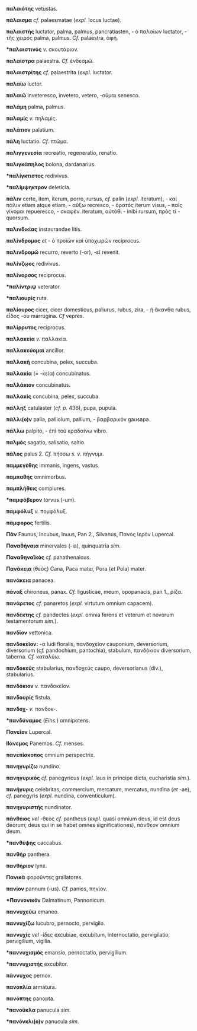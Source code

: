 **παλαιότης** vetustas.

**πάλαισμα** *cf.* palaesmatae (*expl.* locus luctae).

**παλαιστής** luctator, palma, palmus, pancratiasten, - ὁ παλαίων
luctator, - τῆς χειρός palma, palmus. *Cf.* palaestra, ἁφή.

**\*παλαιστινός** *v.* σκουτάριον.

**παλαίστρα** palaestra. *Cf.* ἐνδεσμῶ.

**παλαιστρίτης** *cf.* palaestrita (*expl.* luctator.

**παλαίω** luctor.

**παλαιῶ** inveteresco, invetero, vetero, -οῦμαι senesco.

**παλάμη** palma, palmus.

**παλαμίς** *v.* πηλαμίς.

**παλάτιον** palatium.

**πάλη** luctatio. *Cf.* πτῶμα.

**παλιγγενεσία** recreatio, regeneratio, renatio.

**παλιγκάπηλος** bolona, dardanarius.

**\*παλίγκτιστος** redivivus.

**\*παλίμψηκτρον** deleticia.

**πάλιν** certe, item, iterum, porro, rursus, *cf.* palin (*expl.*
iteratum), - καὶ πάλιν etiam atque etiam, - αὔξω recresco, - ὁρατός
iterum visus, - παῖς γίνομαι repueresco, - σκαφέν. iteratum, αὐτόθι -
inibi rursum, πρὸς τί - quorsum.

**παλινδικίας** instaurandae litis.

**παλίνδρομος** *et* - ὁ προϊὼν καὶ ὑποχωρῶν reciprocus.

**παλινδρομῶ** recurro, reverto (-or), -εῖ revenit.

**παλίνζῳος** redivivus.

**παλίνορσος** reciprocus.

**\*παλίντριψ** veterator.

**\*παλιουρίς** ruta.

**παλίουρος** cicer, cicer domesticus, paliurus, rubus, zira, - ἡ ἄκανθα
rubus, εἶδος -ου marrugina. *Cf* vepres.

**παλίρρυτος** reciprocus.

**παλλακεία** *v.* παλλακία.

**παλλακεύομαι** ancillor.

**παλλακή** concubina, pelex, succuba.

**παλλακία** (= -κεία) concubinatus.

**παλλάκιον** concubinatus.

**παλλακίς** concubina, pelex, succuba.

**πάλληξ** catulaster (*cf. p.* 436), pupa, pupula.

**πάλλι(ο)ν** palla, palliolum, pallium, - βαρβαρικόν gausapa.

**πάλλω** palpito, - ἐπὶ τοῦ κραδαίνω vibro.

**παλμός** sagatio, salisatio, saltio.

**πάλος** palus 2. *Cf.* πήσσω *s. v.* πήγνυμι.

**παμμεγέθης** immanis, ingens, vastus.

**παμπαθής** omnimorbus.

**παμπλήθεις** complures.

**\*παμφόβερον** torvus (-um).

**παμφόλυξ** *v.* πομφόλυξ.

**πάμφορος** fertilis.

**Πάν** Faunus, Incubus, Inuus, Pan 2., Silvanus, Πανὸς ἱερόν Lupercal.

**Παναθήναια** minervales (-ia), quinquatria *sim.*

**Παναθηναϊκός** *cf.* panathenaicus.

**Πανάκεια** (θεός) Cana, Paca mater, Pora (*et* Pola) mater.

**πανάκεια** panacea.

**πάναξ** chironeus, panax. *Cf.* ligusticae, meum, opopanacis, pan 1.,
ῥίζα.

**πανάρετος** *cf.* panaretos (*expl.* virtutum omnium capacem).

**πανδέκτης** *cf.* pandectes (*expl.* omnia ferens et veterum et
novorum testamentorum *sim.*).

**πανδῖον** vettonica.

**πανδοκεῖον:** -α ludi floralis, πανδοχεῖον cauponium, deversorium,
diversorium (*cf.* pandochium, pantochia), stabulum, πανδόκιον
diversorium, taberna. *Cf.* καταλύω.

**πανδοκεύς** stabularius, πανδοχεύς caupo, deversorianus (div.),
stabularius.

**πανδόκιον** *v.* πανδοκεῖον.

**πανδουρίς** fistula.

**πανδοχ-** *v.* πανδοκ-.

**\*πανδύναμος** (*Eins.*) omnipotens.

**Πανεῖον** Lupercal.

**ΙΙάνεμος** Panemos. *Cf.* menses.

**πανεπίσκοπος** omnium perspectrix.

**πανηγυρίζω** nundino.

**πανηγυρικός** *cf.* panegyricus (*expl.* laus in principe dicta,
eucharistia *sim.*).

**πανήγυρις** celebritas, commercium, mercatum, mercatus, nundina (*et*
-ae), *cf.* panegyris (*expl.* nundina, conventiculum).

**πανηγυριστής** nundinator.

**πάνθειος** *vel* -θεος *cf.* pantheus (*expl.* quasi omnium deus, id
est deus deorum; deus qui in se habet omnes significationes), πάνθεον
omnium deum.

**\*πανθέψης** caccabus.

**πανθήρ** panthera.

**πανθήριον** lynx.

**Πανικὰ** φοροῦντες grallatores.

**πανίον** pannum (-us). *Cf.* panios, πηνίον.

**\*Παννονικόν** Dalmatinum, Pannonicum.

**παννυχεύω** emaneo.

**παννυχίζω** lucubro, pernocto, pervigilo.

**παννυχίς** *vel* -ίδες excubiae, excubitum, internoctatio,
pervigilatio, pervigilium, vigilia.

**\*παννυχισμός** emansio, pernoctatio, pervigilium.

**\*παννυχιστής** excubitor.

**πάννυχος** pernox.

**πανοπλία** armatura.

**πανόπτης** panopta.

**\*πανοῦκλα** panucula *sim.*

**\*πανόνκλι(ο)ν** panucula *sim.*
